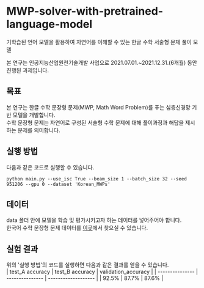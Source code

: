 # MWP-solver-with-pretrained-language-model
기학습된 언어 모델을 활용하여 자연어를 이해할 수 있는 한글 수학 서술형 문제 풀이 모델

본 연구는 인공지능산업원천기술개발 사업으로 2021.07.01.~2021.12.31.(6개월) 동안 진행된 과제입니다.

## 목표
본 연구는 한글 수학 문장형 문제(MWP, Math Word Problem)를 푸는 심층신경망 기반 모델을 개발합니다.  
수학 문장형 문제는 자연어로 구성된 서술형 수학 문제에 대해 풀이과정과 해답을 제시하는 문제를 의미합니다.

## 실행 방법
다음과 같은 코드로 실행할 수 있습니다.
```
python main.py --use_isc True --beam_size 1 --batch_size 32 --seed 951206 --gpu 0 --dataset 'Korean_MWPs'
```

## 데이터
data 폴더 안에 모델을 학습 및 평가시키고자 하는 데이터를 넣어주어야 합니다.  
한국어 수학 문장형 문제 데이터를 [이곳](https://github.com/JiwooKimAR/Korean-MWP-dataset)에서 찾으실 수 있습니다.

## 실험 결과
위의 '실행 방법'의 코드를 실행하면 다음과 같은 결과를 얻을 수 있습니다.  
| test_A accuracy | test_B accuracy | validation_accuracy |
| --------------- | --------------- | ------------------- |
| 92.5% | 87.7% | 87.6% |

